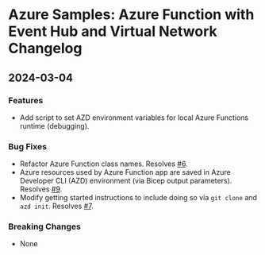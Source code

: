 # Azure Samples: Azure Function with Event Hub and Virtual Network Changelog

## 2024-03-04

### Features

* Add script to set AZD environment variables for local Azure Functions runtime (debugging).

### Bug Fixes

* Refactor Azure Function class names. Resolves [#6](https://github.com/Azure-Samples/function-eventhub-vnet/issues/6).
* Azure resources used by Azure Function app are saved in Azure Developer CLI (AZD) environment (via Bicep output parameters). Resolves [#9](https://github.com/Azure-Samples/function-eventhub-vnet/issues/9).
* Modify getting started instructions to include doing so via `git clone` and `azd init`. Resolves [#7](https://github.com/Azure-Samples/function-eventhub-vnet/issues/7).

### Breaking Changes

* None
